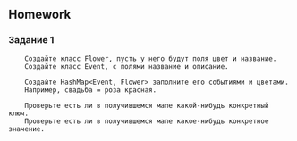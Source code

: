 ##  Homework

### Задание 1  

        Создайте класс Flower, пусть у него будут поля цвет и название.
        Создайте класс Event, с полями название и описание.

        Создайте HashMap<Event, Flower> заполните его событиями и цветами.
        Например, свадьба = роза красная.

        Проверьте есть ли в получившемся мапе какой-нибудь конкретный ключ.
        Проверьте есть ли в получившемся мапе какое-нибудь конкретное значение.